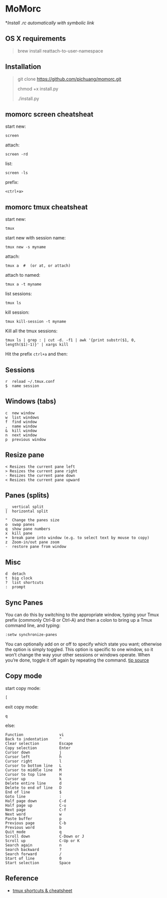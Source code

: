MoMorc
==========
**Install  *.rc automatically with symbolic link**

OS X requirements
-----------------

> brew install reattach-to-user-namespace

Installation
------------

> git clone https://github.com/pichuang/momorc.git
>
> chmod +x install.py
>
> ./install.py

momorc screen cheatsheat
------------------------
start new:

    screen

attach:

    screen -rd

list:

    screen -ls

prefix:

    <ctrl+a>

momorc tmux cheatsheat
----------------------
start new:

    tmux

start new with session name:

    tmux new -s myname

attach:

    tmux a  #  (or at, or attach)

attach to named:

    tmux a -t myname

list sessions:

    tmux ls

<a name="killSessions"></a>kill session:

    tmux kill-session -t myname

<a name="killAllSessions"></a>Kill all the tmux sessions:

    tmux ls | grep : | cut -d. -f1 | awk '{print substr($1, 0, length($1)-1)}' | xargs kill

Hit the prefix `ctrl+a`  and then:

## Sessions


    r  reload ~/.tmux.conf
    $  name session

## Windows (tabs)

    c  new window
    w  list windows
    f  find window
    ,  name window
    &  kill window
    n  next window
    p  previous window

## <a name="ResizePane"></a>Resize pane

    < Resizes the current pane left
    > Resizes the current pane right
    - Resizes the current pane down
    < Resizes the current pane upward

## <a name="PanesSplits"></a>Panes (splits)

    _  vertical split
    |  horizontal split
    
    "  Change the panes size
    o  swap panes
    q  show pane numbers
    x  kill pane
    +  break pane into window (e.g. to select text by mouse to copy)
    z  Zoom-in/out pane zoom
    -  restore pane from window

## Misc

    d  detach
    t  big clock
    ?  list shortcuts
    :  prompt

## <a name="syncPanes"></a>Sync Panes

You can do this by switching to the appropriate window, typing your Tmux prefix (commonly Ctrl-B or Ctrl-A) and then a colon to bring up a Tmux command line, and typing:

```
:setw synchronize-panes
```

You can optionally add on or off to specify which state you want; otherwise the option is simply toggled. This option is specific to one window, so it won’t change the way your other sessions or windows operate. When you’re done, toggle it off again by repeating the command. [tip source](http://blog.sanctum.geek.nz/sync-tmux-panes/)

## <a name="copymode"></a>Copy mode
start copy mode:

    [

exit copy mode:

    q

else:

    Function                vi        
    Back to indentation     ^         
    Clear selection         Escape    
    Copy selection          Enter     
    Cursor down             j         
    Cursor left             h         
    Cursor right            l         
    Cursor to bottom line   L
    Cursor to middle line   M         
    Cursor to top line      H         
    Cursor up               k         
    Delete entire line      d         
    Delete to end of line   D         
    End of line             $         
    Goto line               :         
    Half page down          C-d       
    Half page up            C-u       
    Next page               C-f       
    Next word               w         
    Paste buffer            p         
    Previous page           C-b       
    Previous word           b         
    Quit mode               q         
    Scroll down             C-Down or J  
    Scroll up               C-Up or K    
    Search again            n        
    Search backward         ?        
    Search forward          /        
    Start of line           0       
    Start selection         Space   

Reference
---------
- [tmux shortcuts & cheatsheet](https://gist.github.com/MohamedAlaa/2961058)
